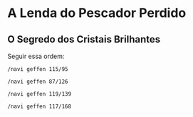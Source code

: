 # A Lenda do Pescador Perdido

## O Segredo dos Cristais Brilhantes
Seguir essa ordem: 

```
/navi geffen 115/95
```

```
/navi geffen 87/126
```

```
/navi geffen 119/139
```

```
/navi geffen 117/168
```